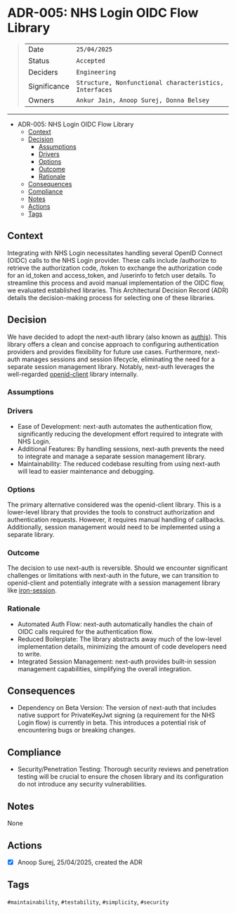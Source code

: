# ADR-005: NHS Login OIDC Flow Library

>|              |                                                        |
>| ------------ |--------------------------------------------------------|
>| Date         | `25/04/2025`                                           |
>| Status       | `Accepted`                                             |
>| Deciders     | `Engineering`                                          |
>| Significance | `Structure, Nonfunctional characteristics, Interfaces` |
>| Owners       | `Ankur Jain, Anoop Surej, Donna Belsey`                |

---

- ADR-005: NHS Login OIDC Flow Library
  - [Context](#context)
  - [Decision](#decision)
    - [Assumptions](#assumptions)
    - [Drivers](#drivers)
    - [Options](#options)
    - [Outcome](#outcome)
    - [Rationale](#rationale)
  - [Consequences](#consequences)
  - [Compliance](#compliance)
  - [Notes](#notes)
  - [Actions](#actions)
  - [Tags](#tags)

## Context

Integrating with NHS Login necessitates handling several OpenID Connect (OIDC) calls to the NHS Login provider. These calls
include /authorize to retrieve the authorization code, /token to exchange the authorization code for an id_token and
access_token, and /userinfo to fetch user details. To streamline this process and avoid manual implementation of the OIDC
flow, we evaluated established libraries. This Architectural Decision Record (ADR) details the decision-making process
for selecting one of these libraries.

## Decision

We have decided to adopt the next-auth library (also known as [authjs](https://authjs.dev/)). This library offers a clean
and concise approach to configuring authentication providers and provides flexibility for future use cases. Furthermore,
next-auth manages sessions and session lifecycle, eliminating the need for a separate session management library.
Notably, next-auth leverages the well-regarded [openid-client](https://github.com/panva/openid-client) library internally.

### Assumptions

### Drivers

- Ease of Development: next-auth automates the authentication flow, significantly reducing the development effort required to integrate with NHS Login.
- Additional Features: By handling sessions, next-auth prevents the need to integrate and manage a separate session management library.
- Maintainability: The reduced codebase resulting from using next-auth will lead to easier maintenance and debugging.

### Options

The primary alternative considered was the openid-client library. This is a lower-level library that provides the tools
to construct authorization and authentication requests. However, it requires manual handling of callbacks. Additionally,
session management would need to be implemented using a separate library.

### Outcome

The decision to use next-auth is reversible. Should we encounter significant challenges or limitations with next-auth in
the future, we can transition to openid-client and potentially integrate with a session management library like [iron-session](https://github.com/vvo/iron-session).

### Rationale

- Automated Auth Flow: next-auth automatically handles the chain of OIDC calls required for the authentication flow.
- Reduced Boilerplate: The library abstracts away much of the low-level implementation details, minimizing the amount of code developers need to write.
- Integrated Session Management: next-auth provides built-in session management capabilities, simplifying the overall integration.

## Consequences

- Dependency on Beta Version: The version of next-auth that includes native support for PrivateKeyJwt signing (a requirement for the NHS Login flow) is currently in beta. This introduces a potential risk of encountering bugs or breaking changes.

## Compliance

- Security/Penetration Testing: Thorough security reviews and penetration testing will be crucial to ensure the chosen library and its configuration do not introduce any security vulnerabilities.

## Notes

None

## Actions

- [x] Anoop Surej, 25/04/2025, created the ADR

## Tags

`#maintainability`, `#testability`, `#simplicity`, `#security`
